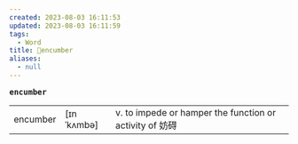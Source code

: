 ```yaml
---
created: 2023-08-03 16:11:53
updated: 2023-08-03 16:11:59
tags:
  - Word
title: 📖encumber
aliases:
  - null
---
```


<pre><strong>encumber</strong></pre>
|   |   |   |
|---|---|---|
|encumber|[ɪnˈkʌmbə]|v. to impede or hamper the function or activity of 妨碍|